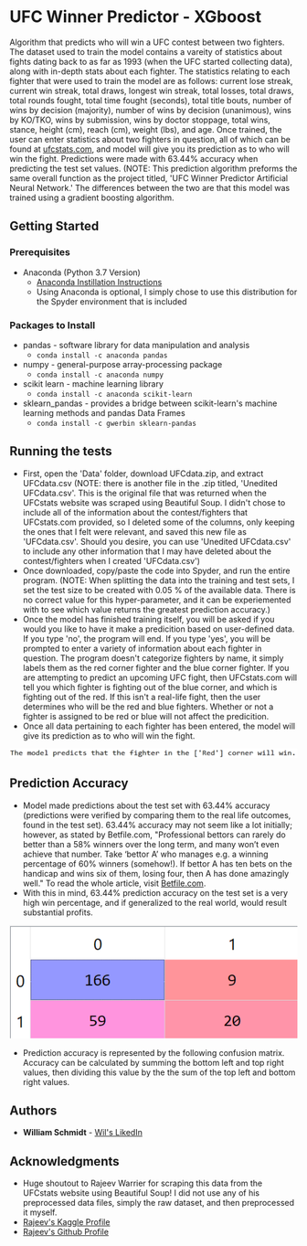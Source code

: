 # UFC Winner Predictor - XGboost

Algorithm that predicts who will win a UFC contest between two fighters. The dataset used to train the model contains a vareity of statistics about fights dating back to as far as 1993 (when the UFC started collecting data), along with in-depth stats about each fighter. The statistics relating to each fighter that were used to train the model are as follows: current lose streak, current win streak, total draws, longest win streak, total losses, total draws, total rounds fought, total time fought (seconds), total title bouts, number of wins by decision (majority), number of wins by decision (unanimous), wins by KO/TKO, wins by submission, wins by doctor stoppage, total wins, stance, height (cm), reach (cm), weight (lbs), and age. Once trained, the user can enter statistics about two fighters in question, all of which can be found at [ufcstats.com](http://www.ufcstats.com/fighter-details/f4c49976c75c5ab2), and model will give you its prediction as to who will win the fight. Predictions were made with 63.44% accuracy when predicting the test set values. (NOTE: This prediction algorithm preforms the same overall function as the project titled, 'UFC Winner Predictor Artificial Neural Network.' The differences between the two are that this model was trained using a gradient boosting algorithm.

## Getting Started
### Prerequisites
* Anaconda (Python 3.7 Version)
  - [Anaconda Instillation Instructions](https://docs.anaconda.com/anaconda/install/)
  - Using Anaconda is optional, I simply chose to use this distribution for the Spyder environment that is included

### Packages to Install
* pandas - software library for data manipulation and analysis
  - `conda install -c anaconda pandas`
* numpy - general-purpose array-processing package
  - `conda install -c anaconda numpy`
* scikit learn - machine learning library
  - `conda install -c anaconda scikit-learn`
* sklearn_pandas - provides a bridge between scikit-learn's machine learning methods and pandas Data Frames
  - `conda install -c gwerbin sklearn-pandas`
  
## Running the tests
* First, open the 'Data' folder, download UFCdata.zip, and extract UFCdata.csv (NOTE: there is another file in the .zip titled, 'Unedited UFCdata.csv'. This is the original file that was returned when the UFCstats website was scraped using Beautiful Soup. I didn't chose to include all of the information about the contest/fighters that UFCstats.com provided, so I deleted some of the columns, only keeping the ones that I felt were relevant, and saved this new file as 'UFCdata.csv'. Should you desire, you can use 'Unedited UFCdata.csv' to include any other information that I may have deleted about the contest/fighters when I created 'UFCdata.csv')
* Once downloaded, copy/paste the code into Spyder, and run the entire program. (NOTE: When splitting the data into the training and test sets, I set the test size to be created with 0.05 % of the available data. There is no correct value for this hyper-parameter, and it can be experiemented with to see which value returns the greatest prediction accuracy.)
* Once the model has finished training itself, you will be asked if you would you like to have it make a predicition based on user-defined data. If you type 'no', the program will end. If you type 'yes', you will be prompted to enter a variety of information about each fighter in question. The program doesn't categorize fighters by name, it simply labels them as the red corner fighter and the blue corner fighter. If you are attempting to predict an upcoming UFC fight, then UFCstats.com will tell you which fighter is fighting out of the blue corner, and which is fighting out of the red. If this isn't a real-life fight, then the user determines who will be the red and blue fighters. Whether or not a fighter is assigned to be red or blue will not affect the predicition. 
* Once all data pertaining to each fighter has been entered, the model will give its prediction as to who will win the fight.

![What](Images/prediction.png)

## Prediction Accuracy
* Model made predictions about the test set with 63.44% accuracy (predictions were verified by comparing them to the real life outcomes, found in the test set). 63.44% accuracy may not seem like a lot initially; however, as stated by Betfile.com, "Professional bettors can rarely do better than a 58% winners over the long term, and many won’t even achieve that number. Take ‘bettor A’ who manages e.g. a winning percentage of 60% winners (somehow!). If bettor A has ten bets on the handicap and wins six of them, losing four, then A has done amazingly well." To read the whole article, visit [Betfile.com](http://betfile.com/winning-percentages-in-betting/). 
* With this in mind, 63.44% prediction accuracy on the test set is a very high win percentage, and if generalized to the real world, would result substantial profits.

![What](Images/cm.png)

* Prediction accuracy is represented by the following confusion matrix. Accuracy can be calculated by summing the bottom left and top right values, then dividing this value by the the sum of the top left and bottom right values.

## Authors
* **William Schmidt** - [Wil's LikedIn](https://www.linkedin.com/in/william-schmidt-152431168/)

## Acknowledgments

* Huge shoutout to Rajeev Warrier for scraping this data from the UFCstats website using Beautiful Soup! I did not use any of his preprocessed data files, simply the raw dataset, and then preprocessed it myself.
* [Rajeev's Kaggle Profile](https://www.kaggle.com/rajeevw)
* [Rajeev's Github Profile](https://github.com/WarrierRajeev?tab=repositories)
